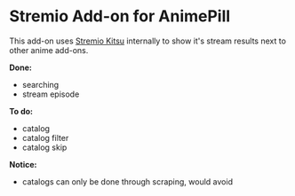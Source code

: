 # Stremio Add-on for AnimePill

This add-on uses [Stremio Kitsu](https://github.com/henryhomes/stremio-kitsu) internally to show it's stream results next to other anime add-ons.


**Done:**

- searching
- stream episode


**To do:**

- catalog
- catalog filter
- catalog skip


**Notice:**

- catalogs can only be done through scraping, would avoid
